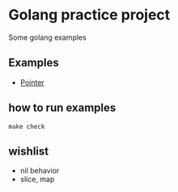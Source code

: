 # Golang practice project

Some golang examples

## Examples

* [Pointer](pointers/README.md)


## how to run examples

    make check

## wishlist

* nil behavior
* slice, map
